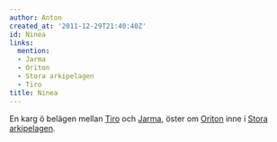 ```yaml
---
author: Anton
created_at: '2011-12-29T21:40:40Z'
id: Ninea
links:
  mention:
  - Jarma
  - Oriton
  - Stora arkipelagen
  - Tiro
title: Ninea
---
```


En karg ö belägen mellan [Tiro] och [Jarma], öster om [Oriton] inne i [Stora arkipelagen].

  [Tiro]: Tiro
  [Jarma]: Jarma
  [Oriton]: Oriton
  [Stora arkipelagen]: Stora_arkipelagen
